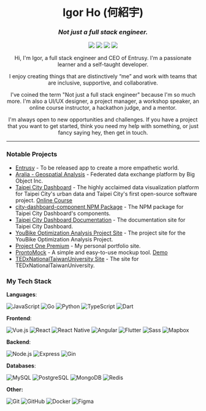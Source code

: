 <h1 style="text-align: center">Igor Ho (何紹宇)</h1>
<h3 style="text-align: center"><i>Not just a full stack engineer.</i></h3>

<p style="text-align: center">
  <a href="https://www.linkedin.com/in/igorho/"><img src="https://img.shields.io/badge/-LinkedIn-blue?style=flat-square&logo=Linkedin&logoColor=white&link=https://www.linkedin.com/in/igorho/"></a>
	<a href="mailto:igorho2000@gmail.com"><img src="https://img.shields.io/badge/-Email-rgb(255, 0, 0)?style=flat-square&logo=gmail&logoColor=white&link=mailto:igorho2000@gmail.com"></a>
  <a href="https://projectonepremium.com/"><img src="https://img.shields.io/badge/-Portfolio-rgb(8, 103, 124)?style=flat-square&link=https://projectonepremium.com/"></a>
	<a href="https://www.projectonepremium.com/sidebar/Igor_Resume_Eng.pdf"><img src="https://img.shields.io/badge/-Resume-rgb(91, 212, 255)?style=flat-square&logo=adobeacrobatreader&logoColor=black&link=https://www.projectonepremium.com/sidebar/Igor_Resume_Eng.pdf"></a>

<p style="text-align: center">Hi, I'm Igor, a full stack engineer and CEO of Entrusy. I'm a passionate learner and a self-taught developer.</p>

<p style="text-align: center">I enjoy creating things that are distinctively “me” and work with teams that are inclusive, supportive, and collaborative.</p>

<p style="text-align: center">I've coined the term "Not just a full stack engineer" because I'm so much more. I'm also a UI/UX designer, a project manager, a workshop speaker, an online course instructor, a hackathon judge, and a mentor.</p>

<p style="text-align: center">I'm always open to new opportunities and challenges. If you have a project that you want to get started, think you need my help with something, or just fancy saying hey, then get in touch.</p>

<hr>

### Notable Projects

- [Entrusy](https://entrusy.com) - To be released app to create a more empathetic world.
- [Aralia - Geospatial Analysis](https://araliadata.io) - Federated data exchange platform by Big Object Inc.
- [Taipei City Dashboard](https://citydashboard.taipei) - The highly acclaimed data visualization platform for Taipei City's urban data and Taipei City's first open-source software project. [Online Course](https://youtu.be/6Qrf_6e9rGY?si=-7ryLGJS0mrDqJQa)
- [city-dashboard-component NPM Package](https://www.npmjs.com/package/city-dashboard-component) - The NPM package for Taipei City Dashboard's components.
- [Taipei City Dashboard Documentation](https://tuic.gov.taipei/documentation) - The documentation site for Taipei City Dashboard.
- [YouBike Optimization Analysis Project Site](https://tuic.gov.taipei/youbike) - The project site for the YouBike Optimization Analysis Project.
- [Project One Premium](https://projectonepremium.com) - My personal portfolio site.
- [ProntoMock](https://prontomock-abed0.web.app) - A simple and easy-to-use mockup tool. [Demo](https://www.youtube.com/watch?v=Xg1a35EnRI4)
- [TEDxNationalTaiwanUniversity Site](https://tedxntutw.web.app) - The site for TEDxNationalTaiwanUniversity.

### My Tech Stack

**Languages**:

![JavaScript](https://img.shields.io/static/v1?style=for-the-badge&message=JavaScript&color=222222&logo=JavaScript&logoColor=F7DF1E&label=)
![Go](https://img.shields.io/badge/go-%2300ADD8.svg?style=for-the-badge&logo=go&logoColor=white)
![Python](https://img.shields.io/static/v1?style=for-the-badge&message=Python&color=3776AB&logo=Python&logoColor=FFFFFF&label=)
![TypeScript](https://img.shields.io/static/v1?style=for-the-badge&message=TypeScript&color=3178C6&logo=TypeScript&logoColor=FFFFFF&label=)
![Dart](https://img.shields.io/static/v1?style=for-the-badge&message=Dart&color=0175C2&logo=Dart&logoColor=FFFFFF&label=)

**Frontend**:

![Vue.js](https://img.shields.io/static/v1?style=for-the-badge&message=Vue.js&color=4FC08D&logo=Vue.js&logoColor=white&label=)
![React](https://img.shields.io/static/v1?style=for-the-badge&message=React&color=61DAFB&logo=React&logoColor=black&label=)
![React Native](https://img.shields.io/static/v1?style=for-the-badge&message=React+Native&color=222222&logo=React&logoColor=61DAFB&label=)
![Angular](https://img.shields.io/static/v1?style=for-the-badge&message=Angular&color=DD0031&logo=Angular&logoColor=white&label=)
![Flutter](https://img.shields.io/static/v1?style=for-the-badge&message=Flutter&color=02569B&logo=Flutter&logoColor=FFFFFF&label=)
![Sass](https://img.shields.io/static/v1?style=for-the-badge&message=Sass&color=CC6699&logo=Sass&logoColor=white&label=)
![Mapbox](https://img.shields.io/static/v1?style=for-the-badge&message=Mapbox&color=000000&logo=Mapbox&logoColor=FFFFFF&label=)

**Backend**:

![Node.js](https://img.shields.io/static/v1?style=for-the-badge&message=Node.js&color=339933&logo=Node.js&logoColor=white&label=)
![Express](https://img.shields.io/static/v1?style=for-the-badge&message=Express&color=000000&logo=Express&logoColor=white&label=)
![Gin](https://img.shields.io/static/v1?style=for-the-badge&message=Gin&color=00ADD8&logo=Gin&logoColor=white&label=)

**Databases**:

![MySQL](https://img.shields.io/static/v1?style=for-the-badge&message=MySQL&color=4479A1&logo=MySQL&logoColor=FFFFFF&label=)
![PostgreSQL](https://img.shields.io/static/v1?style=for-the-badge&message=PostgreSQL&color=4169E1&logo=PostgreSQL&logoColor=FFFFFF&label=)
![MongoDB](https://img.shields.io/static/v1?style=for-the-badge&message=MongoDB&color=47A248&logo=MongoDB&logoColor=FFFFFF&label=)
![Redis](https://img.shields.io/badge/redis-%23DD0031.svg?style=for-the-badge&logo=redis&logoColor=white)

**Other:**

![Git](https://img.shields.io/static/v1?style=for-the-badge&message=Git&color=F05032&logo=Git&logoColor=FFFFFF&label=)
![GitHub](https://img.shields.io/static/v1?style=for-the-badge&message=GitHub&color=181717&logo=GitHub&logoColor=FFFFFF&label=)
![Docker](https://img.shields.io/static/v1?style=for-the-badge&message=Docker&color=2496ED&logo=Docker&logoColor=FFFFFF&label=)
![Figma](https://img.shields.io/static/v1?style=for-the-badge&message=Figma&color=F24E1E&logo=Figma&logoColor=FFFFFF&label=)
